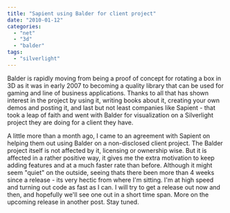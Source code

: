 ```yaml
---
title: "Sapient using Balder for client project"
date: "2010-01-12"
categories: 
  - "net"
  - "3d"
  - "balder"
tags: 
  - "silverlight"
---
```


Balder is rapidly moving from being a proof of concept for rotating a box in 3D as it was in early 2007 to becoming a quality library that can be used for gaming and line of business applications. Thanks to all that has shown interest in the project by using it, writing books about it, creating your own demos and posting it, and last but not least companies like Sapient - that took a leap of faith and went with Balder for visualization on a Silverlight project they are doing for a client they have.

A little more than a month ago, I came to an agreement with Sapient on helping them out using Balder on a non-disclosed client project. The Balder project itself is not affected by it, licensing or ownership wise. But it is affected in a rather positive way, it gives me the extra motivation to keep adding features and at a much faster rate than before. Although it might seem "quiet" on the outside, seeing thats there been more than 4 weeks since a release - its very hectic from where I'm sitting. I'm at high speed and turning out code as fast as I can. I will try to get a release out now and then, and hopefully we'll see one out in a short time span. More on the upcoming release in another post. Stay tuned.

